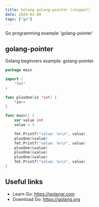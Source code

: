 ```yaml
---
title: Golang golang-pointer (snippet)
date: 2020-02-08
tags: ["go"]
---
```

Go programming example 'golang-pointer'


## golang-pointer

Golang beginners example: golang-pointer

```go
package main

import (
	"fmt"
)

func plusOne(in *int) {
	*in++
}

func main() {
	var value int
	value = 5

	fmt.Printf("value: %v\n", value)
	plusOne(&value)
	fmt.Printf("value: %v\n", value)
	plusOne(&value)
	plusOne(&value)
	plusOne(&value)
	fmt.Printf("value: %v\n", value)
}

```

## Useful links

- Learn Go: https://golangr.com
- Download Go: https://golang.org
